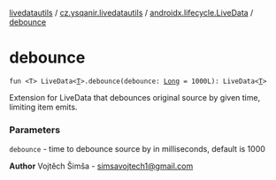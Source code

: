 [livedatautils](../../index.md) / [cz.ysqanir.livedatautils](../index.md) / [androidx.lifecycle.LiveData](index.md) / [debounce](./debounce.md)

# debounce

`fun <T> LiveData<`[`T`](debounce.md#T)`>.debounce(debounce: `[`Long`](https://kotlinlang.org/api/latest/jvm/stdlib/kotlin/-long/index.html)` = 1000L): LiveData<`[`T`](debounce.md#T)`>`

Extension for LiveData that debounces original source by given time, limiting item emits.

### Parameters

`debounce` - time to debounce source by in milliseconds, default is 1000

**Author**
Vojtěch Šimša - simsavojtech1@gmail.com

